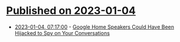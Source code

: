 # [Published on 2023-01-04](index.md)

* [2023-01-04, 07:17:00](https://soylentnews.org/article.pl?sid=23/01/03/084211&from=rss) - [Google Home Speakers Could Have Been Hijacked to Spy on Your Conversations](https://soylentnews.org/article.pl?sid=23/01/03/084211&from=rss)
